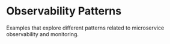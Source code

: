 # Observability Patterns

Examples that explore different patterns related to microservice observability and monitoring.
